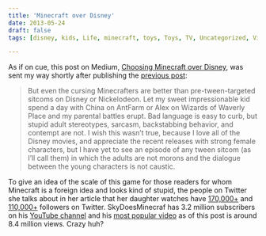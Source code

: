 ```yaml
---
title: 'Minecraft over Disney'
date: 2013-05-24
draft: false
tags: [disney, kids, Life, minecraft, toys, Toys, TV, Uncategorized, Video, Video Gaming]

---
```


As if on cue, this post on Medium, [Choosing Minecraft over Disney](https://medium.com/editors-picks/57a0128b53c9), was sent my way shortly after publishing the [previous post](https://chrisenns.com/2013/05/a-kid-teaches-his-dad-minecraft/):

> But even the cursing Minecrafters are better than pre-tween-targeted sitcoms on Disney or Nickelodeon. Let my sweet impressionable kid spend a day with China on AntFarm or Alex on Wizards of Waverly Place and my parental battles erupt. Bad language is easy to curb, but stupid adult stereotypes, sarcasm, backstabbing behavior, and contempt are not. I wish this wasn’t true, because I love all of the Disney movies, and appreciate the recent releases with strong female characters, but I have yet to see an episode of any tween sitcom (as I’ll call them) in which the adults are not morons and the dialogue between the young characters is not caustic.

To give an idea of the scale of this game for those readers for whom Minecraft is a foreign idea and looks kind of stupid, the people on Twitter she talks about in her article that her daughter watches have [170,000+](https://twitter.com/SkyDoesMinecraf) and [110,000+](https://twitter.com/iHasCupquake) followers on Twitter. SkyDoesMinecraf has 3.2 million subscribers on his [YouTube channel](http://www.youtube.com/user/SkyDoesMinecraft) and his [most popular video](http://www.youtube.com/watch?v=L5YWep6NMQM) as of this post is around 8.4 million views. Crazy huh?